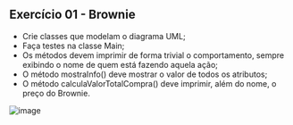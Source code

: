 ## Exercício 01 - Brownie

- Crie classes que modelam o diagrama UML;
- Faça testes na classe Main;
- Os métodos devem imprimir de forma trivial o comportamento, sempre exibindo o nome de quem está fazendo aquela ação;
- O método mostraInfo() deve mostrar o valor de todos os atributos;
- O método calculaValorTotalCompra() deve imprimir, além do nome, o preço do Brownie.
<p>

![image](https://user-images.githubusercontent.com/72671246/232172796-295463d0-8c7d-4930-996e-14d753079410.png)
